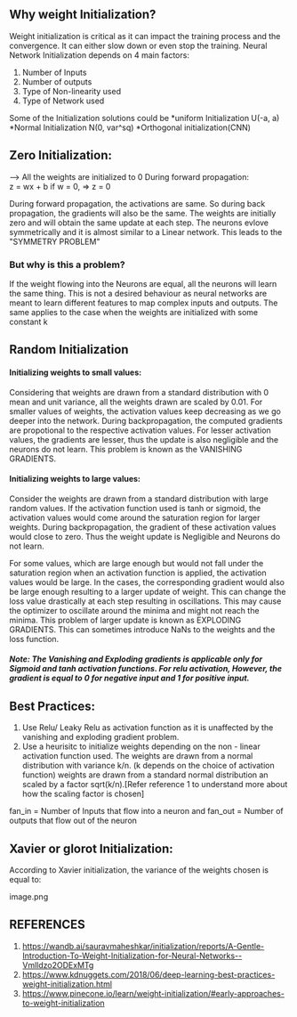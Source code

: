 ## Why weight Initialization?
Weight initialization is critical as it can impact the training process and the convergence. It can either slow down or even stop the training.
Neural Network Initialization depends on 4 main factors:
1. Number of Inputs
2. Number of outputs 
3. Type of Non-linearity used 
4. Type of Network used 

Some of the Initialization solutions could be  *uniform Initialization U(-a, a) *Normal Initialization N(0, var^sq) *Orthogonal initialization(CNN)

## Zero Initialization:
--> All the weights are initialized to 0
During forward propagation:  
    z = wx + b 
    if w = 0, => z = 0

During forward propagation, the activations are same. So during back propagation, the gradients will also be the same.  The weights are initially zero and will obtain the same update at each step. The neurons evlove symmetrically and it is almost similar to a Linear network. This leads to the "SYMMETRY PROBLEM"

### But why is this a problem? 
If the weight flowing into the Neurons are equal, all the neurons will learn the same thing. This is not a desired behaviour as neural networks are meant to learn different features to map complex inputs and outputs.
The same applies to the case when the weights are initialized with some constant k 

## Random Initialization

#### Initializing weights to small values: 

Considering that weights are drawn from a standard distribution with 0 mean and unit variance, all the weights drawn are scaled by 0.01. For smaller values of weights, the activation values keep decreasing as we go deeper into the network. During backpropagation, the computed gradients are propotional to the respective activation values. For lesser activation values, the gradients are lesser, thus the update is also negligible and the neurons do not learn. This problem is known as the VANISHING GRADIENTS. 
 

#### Initializing weights to large values:

Consider the weights are drawn from a standard distribution with large random values. If the activation function used is tanh or sigmoid, the activation values would come around the saturation region for larger weights. During backpropagation, the gradient of these activation values would close to zero. Thus the weight update is Negligible and Neurons do not learn. 

For some values, which are large enough but would not fall under the saturation region when an activation function is applied, the activation values would be large. In the cases, the corresponding gradient would also be large enough resulting to a larger update of weight. This can change the loss value drastically at each step resulting in oscillations. This may cause the optimizer to oscillate around the minima and might not reach the minima. This problem of larger update is known as EXPLODING GRADIENTS. This can sometimes introduce NaNs to the weights and the loss function. 

#####  Note: The Vanishing and Exploding gradients is applicable only for Sigmoid and tanh activation functions. For relu activation, However, the gradient is equal to 0 for negative input and 1 for positive input. 


## Best Practices:
1. Use Relu/ Leaky Relu as activation function as it is unaffected by the vanishing and exploding gradient problem.
2. Use a heurisitc to initialize weights depending on the non - linear activation function used. The weights are drawn from a normal distribution with variance k/n. (k depends on the choice of activation function)
weights are drawn from a standard normal distribution an scaled by a factor sqrt(k/n).[Refer reference 1 to understand more about how the scaling factor is chosen]

fan_in = Number of Inputs that flow into a neuron and fan_out = Number of outputs that flow out of the neuron

## Xavier or glorot Initialization:

According to Xavier initialization, the variance of the weights chosen is equal to:

image.png






















## REFERENCES
1. https://wandb.ai/sauravmaheshkar/initialization/reports/A-Gentle-Introduction-To-Weight-Initialization-for-Neural-Networks--Vmlldzo2ODExMTg
2. https://www.kdnuggets.com/2018/06/deep-learning-best-practices-weight-initialization.html
3. https://www.pinecone.io/learn/weight-initialization/#early-approaches-to-weight-initialization